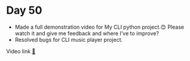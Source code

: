 # Day 50

- Made a full demonstration video for My CLI python project.😊 Please watch it and give me feedback and where I've to improve? 
- Resolved bugs for CLI music player project.

Video link [🔗](https://www.youtube.com/watch?v=SfnvxynG68s)